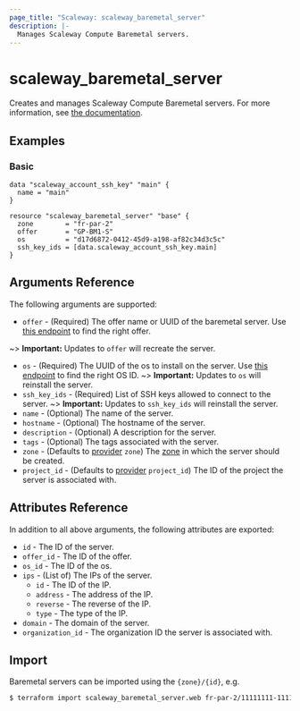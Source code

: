 ```yaml
---
page_title: "Scaleway: scaleway_baremetal_server"
description: |-
  Manages Scaleway Compute Baremetal servers.
---
```


# scaleway_baremetal_server

Creates and manages Scaleway Compute Baremetal servers. For more information, see [the documentation](https://developers.scaleway.com/en/products/baremetal/api).

## Examples

### Basic

```hcl
data "scaleway_account_ssh_key" "main" {
  name = "main"
}

resource "scaleway_baremetal_server" "base" {
  zone		  = "fr-par-2"
  offer       = "GP-BM1-S"
  os          = "d17d6872-0412-45d9-a198-af82c34d3c5c"
  ssh_key_ids = [data.scaleway_account_ssh_key.main]
}
```

## Arguments Reference

The following arguments are supported:

- `offer` - (Required) The offer name or UUID of the baremetal server.
  Use [this endpoint](https://developers.scaleway.com/en/products/baremetal/api/#get-334154) to find the right offer.

~> **Important:** Updates to `offer` will recreate the server.

- `os` - (Required) The UUID of the os to install on the server.
  Use [this endpoint](https://developers.scaleway.com/en/products/baremetal/api/#get-87598a) to find the right OS ID.
  ~> **Important:** Updates to `os` will reinstall the server.
- `ssh_key_ids` - (Required) List of SSH keys allowed to connect to the server.
  ~> **Important:** Updates to `ssh_key_ids` will reinstall the server.
- `name` - (Optional) The name of the server.
- `hostname` - (Optional) The hostname of the server.
- `description` - (Optional) A description for the server.
- `tags` - (Optional) The tags associated with the server.
- `zone` - (Defaults to [provider](../index.md#zone) `zone`) The [zone](../guides/regions_and_zones.md#zones) in which the server should be created.
- `project_id` - (Defaults to [provider](../index.md#project_id) `project_id`) The ID of the project the server is associated with.


## Attributes Reference

In addition to all above arguments, the following attributes are exported:

- `id` - The ID of the server.
- `offer_id` - The ID of the offer.
- `os_id` - The ID of the os.
- `ips` - (List of) The IPs of the server.
    - `id` - The ID of the IP.
    - `address` - The address of the IP.
    - `reverse` - The reverse of the IP.
    - `type` - The type of the IP.
- `domain` - The domain of the server.
- `organization_id` - The organization ID the server is associated with.

## Import

Baremetal servers can be imported using the `{zone}/{id}`, e.g.

```bash
$ terraform import scaleway_baremetal_server.web fr-par-2/11111111-1111-1111-1111-111111111111
```
